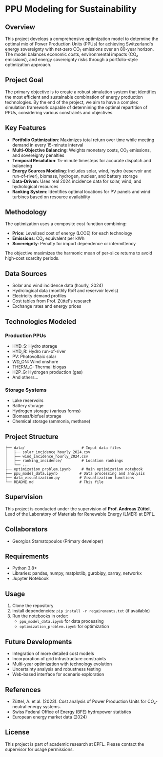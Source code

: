 # PPU Modeling for Sustainability

## Overview

This project develops a comprehensive optimization model to determine the optimal mix of Power Production Units (PPUs) for achieving Switzerland's energy sovereignty with net-zero CO₂ emissions over an 80-year horizon. The model balances economic costs, environmental impacts (CO₂ emissions), and energy sovereignty risks through a portfolio-style optimization approach.

## Project Goal

The primary objective is to create a robust simulation system that identifies the most efficient and sustainable combination of energy production technologies. By the end of the project, we aim to have a complex simulation framework capable of determining the optimal repartition of PPUs, considering various constraints and objectives.

## Key Features

- **Portfolio Optimization**: Maximizes total return over time while meeting demand in every 15-minute interval
- **Multi-Objective Balancing**: Weights monetary costs, CO₂ emissions, and sovereignty penalties
- **Temporal Resolution**: 15-minute timesteps for accurate dispatch and balancing
- **Energy Sources Modeling**: Includes solar, wind, hydro (reservoir and run-of-river), biomass, hydrogen, nuclear, and battery storage
- **Data-Driven**: Uses real 2024 incidence data for solar, wind, and hydrological resources
- **Ranking System**: Identifies optimal locations for PV panels and wind turbines based on resource availability

## Methodology

The optimization uses a composite cost function combining:
- **Price**: Levelized cost of energy (LCOE) for each technology
- **Emissions**: CO₂ equivalent per kWh
- **Sovereignty**: Penalty for import dependence or intermittency

The objective maximizes the harmonic mean of per-slice returns to avoid high-cost scarcity periods.

## Data Sources

- Solar and wind incidence data (hourly, 2024)
- Hydrological data (monthly RoR and reservoir levels)
- Electricity demand profiles
- Cost tables from Prof. Züttel's research
- Exchange rates and energy prices

## Technologies Modeled

### Production PPUs
- HYD_S: Hydro storage
- HYD_R: Hydro run-of-river
- PV: Photovoltaic solar
- WD_ON: Wind onshore
- THERM_G: Thermal biogas
- H2P_G: Hydrogen production (gas)
- And others...

### Storage Systems
- Lake reservoirs
- Battery storage
- Hydrogen storage (various forms)
- Biomass/biofuel storage
- Chemical storage (ammonia, methane)

## Project Structure

```
├── data/                          # Input data files
│   ├── solar_incidence_hourly_2024.csv
│   ├── wind_incidence_hourly_2024.csv
│   ├── ranking_incidence/         # Location rankings
│   └── ...
├── optimization_problem.ipynb     # Main optimization notebook
├── ppu_model_data.ipynb          # Data processing and analysis
├── data_visualization.py         # Visualization functions
└── README.md                     # This file
```

## Supervision

This project is conducted under the supervision of **Prof. Andreas Züttel**, Lead of the Laboratory of Materials for Renewable Energy (LMER) at EPFL.

## Collaborators

- Georgios Stamatopoulos (Primary developer)

## Requirements

- Python 3.8+
- Libraries: pandas, numpy, matplotlib, gurobipy, xarray, networkx
- Jupyter Notebook

## Usage

1. Clone the repository
2. Install dependencies: `pip install -r requirements.txt` (if available)
3. Run the notebooks in order:
   - `ppu_model_data.ipynb` for data processing
   - `optimization_problem.ipynb` for optimization

## Future Developments

- Integration of more detailed cost models
- Incorporation of grid infrastructure constraints
- Multi-year optimization with technology evolution
- Uncertainty analysis and robustness testing
- Web-based interface for scenario exploration

## References

- Züttel, A. et al. (2023). Cost analysis of Power Production Units for CO₂-neutral energy systems.
- Swiss Federal Office of Energy (BFE) hydropower statistics
- European energy market data (2024)

## License

This project is part of academic research at EPFL. Please contact the supervisor for usage permissions.